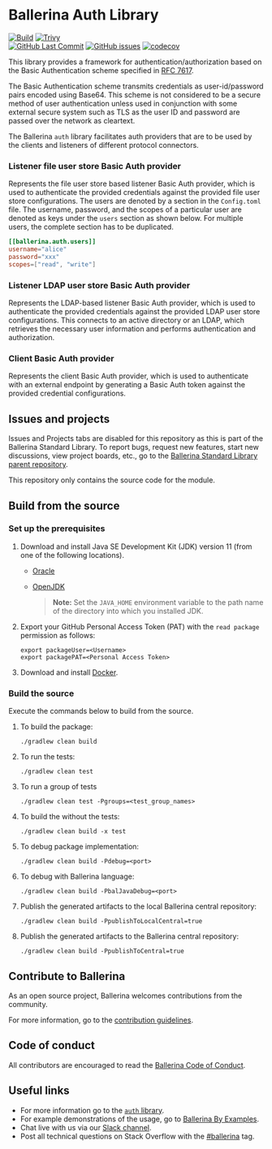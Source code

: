 Ballerina Auth Library
===================

  [![Build](https://github.com/ballerina-platform/module-ballerina-auth/actions/workflows/build-timestamped-master.yml/badge.svg)](https://github.com/ballerina-platform/module-ballerina-auth/actions/workflows/build-timestamped-master.yml)
  [![Trivy](https://github.com/ballerina-platform/module-ballerina-auth/actions/workflows/trivy-scan.yml/badge.svg)](https://github.com/ballerina-platform/module-ballerina-auth/actions/workflows/trivy-scan.yml)  
  [![GitHub Last Commit](https://img.shields.io/github/last-commit/ballerina-platform/module-ballerina-auth.svg?label=Last%20Commit)](https://github.com/ballerina-platform/module-ballerina-auth/commits/master)
  [![GitHub issues](https://img.shields.io/github/issues/ballerina-platform/ballerina-standard-library/module/auth.svg?label=Open%20Issues)](https://github.com/ballerina-platform/ballerina-standard-library/labels/module%2Fauth)
  [![codecov](https://codecov.io/gh/ballerina-platform/module-ballerina-auth/branch/master/graph/badge.svg)](https://codecov.io/gh/ballerina-platform/module-ballerina-auth) 

This library provides a framework for authentication/authorization based on the Basic Authentication scheme specified in [RFC 7617](https://datatracker.ietf.org/doc/html/rfc7617).

The Basic Authentication scheme transmits credentials as user-id/password pairs encoded using Base64. This scheme is not considered to be a secure method of user authentication unless used in conjunction with some external secure system such as TLS as the user ID and password are passed over the network as cleartext.

The Ballerina `auth` library facilitates auth providers that are to be used by the clients and listeners of different protocol connectors.

### Listener file user store Basic Auth provider

Represents the file user store based listener Basic Auth provider, which is used to authenticate the provided credentials against the provided file user store configurations. The users are denoted by a section in the `Config.toml` file. The username, password, and the scopes of a particular user are denoted as keys under the `users` section as shown below. For multiple users, the complete section has to be duplicated.

```toml
[[ballerina.auth.users]]
username="alice"
password="xxx"
scopes=["read", "write"]
```

### Listener LDAP user store Basic Auth provider

Represents the LDAP-based listener Basic Auth provider, which is used to authenticate the provided credentials against the provided LDAP user store configurations. This connects to an active directory or an LDAP, which retrieves the necessary user information and performs authentication and authorization.

### Client Basic Auth provider

Represents the client Basic Auth provider, which is used to authenticate with an external endpoint by generating a Basic Auth token against the provided credential configurations.

## Issues and projects

Issues and Projects tabs are disabled for this repository as this is part of the Ballerina Standard Library. To report bugs, request new features, start new discussions, view project boards, etc., go to the [Ballerina Standard Library parent repository](https://github.com/ballerina-platform/ballerina-standard-library).

This repository only contains the source code for the module.

## Build from the source

### Set up the prerequisites

1. Download and install Java SE Development Kit (JDK) version 11 (from one of the following locations).

   * [Oracle](https://www.oracle.com/java/technologies/javase-jdk11-downloads.html)
   
   * [OpenJDK](https://adoptopenjdk.net)
   
        > **Note:** Set the `JAVA_HOME` environment variable to the path name of the directory into which you installed JDK.

2. Export your GitHub Personal Access Token (PAT) with the `read package` permission as follows:

    ```
    export packageUser=<Username>
    export packagePAT=<Personal Access Token>
    ```

3. Download and install [Docker](https://www.docker.com/).

### Build the source

Execute the commands below to build from the source.

1. To build the package:
    ```    
    ./gradlew clean build
    ```
2. To run the tests:
    ```
    ./gradlew clean test
    ```

3. To run a group of tests
    ```
    ./gradlew clean test -Pgroups=<test_group_names>
    ```

4. To build the without the tests:
    ```
    ./gradlew clean build -x test
    ```

5. To debug package implementation:
    ```
    ./gradlew clean build -Pdebug=<port>
    ```

6. To debug with Ballerina language:
    ```
    ./gradlew clean build -PbalJavaDebug=<port>
    ```

7. Publish the generated artifacts to the local Ballerina central repository:
    ```
    ./gradlew clean build -PpublishToLocalCentral=true
    ```

8. Publish the generated artifacts to the Ballerina central repository:
    ```
    ./gradlew clean build -PpublishToCentral=true
    ```

## Contribute to Ballerina

As an open source project, Ballerina welcomes contributions from the community.

For more information, go to the [contribution guidelines](https://github.com/ballerina-platform/ballerina-lang/blob/master/CONTRIBUTING.md).

## Code of conduct

All contributors are encouraged to read the [Ballerina Code of Conduct](https://ballerina.io/code-of-conduct).

## Useful links

* For more information go to the [`auth` library](https://lib.ballerina.io/ballerina/auth/latest).
* For example demonstrations of the usage, go to [Ballerina By Examples](https://ballerina.io/learn/by-example/).
* Chat live with us via our [Slack channel](https://ballerina.io/community/slack/).
* Post all technical questions on Stack Overflow with the [#ballerina](https://stackoverflow.com/questions/tagged/ballerina) tag.
